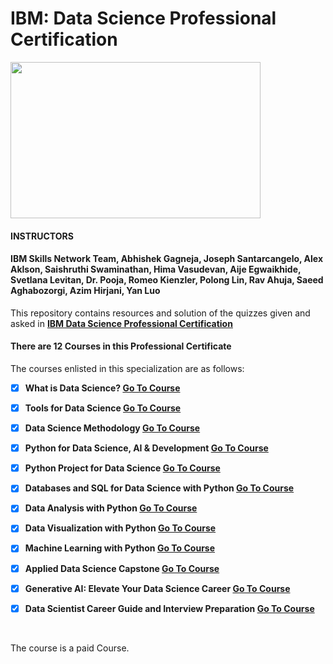 # IBM: Data Science Professional Certification

<img src="https://i.imgur.com/YCFnjvg.png" height="250" width="400">

#### INSTRUCTORS

#### IBM Skills Network Team, Abhishek Gagneja, Joseph Santarcangelo, Alex Aklson, Saishruthi Swaminathan, Hima Vasudevan, Aije Egwaikhide, Svetlana Levitan, Dr. Pooja, Romeo Kienzler, Polong Lin, Rav Ahuja, Saeed Aghabozorgi, Azim Hirjani, Yan Luo

This repository contains resources and solution of the quizzes given and asked in **[IBM Data Science Professional Certification](https://www.coursera.org/learn/what-is-datascience?specialization=ibm-data-science)**

#### There are 12 Courses in this Professional Certificate

The courses enlisted in this specialization are as follows:

- [x] **What is Data Science? [Go To Course](https://www.coursera.org/learn/what-is-datascience?specialization=ibm-data-science)**

- [x] **Tools for Data Science [Go To Course](https://www.coursera.org/learn/open-source-tools-for-data-science?specialization=ibm-data-science)**

- [x] **Data Science Methodology [Go To Course](https://www.coursera.org/learn/data-science-methodology?specialization=ibm-data-science)**

- [x] **Python for Data Science, AI & Development [Go To Course](https://www.coursera.org/learn/python-for-applied-data-science-ai?specialization=ibm-data-science)**

- [x] **Python Project for Data Science [Go To Course](https://www.coursera.org/learn/python-project-for-data-science?specialization=ibm-data-science)**

- [x] **Databases and SQL for Data Science with Python [Go To Course](https://www.coursera.org/learn/sql-data-science?specialization=ibm-data-science)**

- [x] **Data Analysis with Python [Go To Course](https://www.coursera.org/learn/data-analysis-with-python?specialization=ibm-data-science)**

- [x] **Data Visualization with Python [Go To Course](https://www.coursera.org/learn/python-for-data-visualization?specialization=ibm-data-science)**

- [x] **Machine Learning with Python [Go To Course](https://www.coursera.org/learn/machine-learning-with-python?specialization=ibm-data-science)**

- [x] **Applied Data Science Capstone [Go To Course](https://www.coursera.org/learn/applied-data-science-capstone?specialization=ibm-data-science)**

- [x] **Generative AI: Elevate Your Data Science Career [Go To Course](https://www.coursera.org/learn/generative-ai-elevate-your-data-science-career?specialization=ibm-data-science)**

- [x] **Data Scientist Career Guide and Interview Preparation [Go To Course](https://www.coursera.org/learn/career-guide-and-interview-prep-for-data-science-pc?specialization=ibm-data-science)**

<br>

The course is a paid Course.
